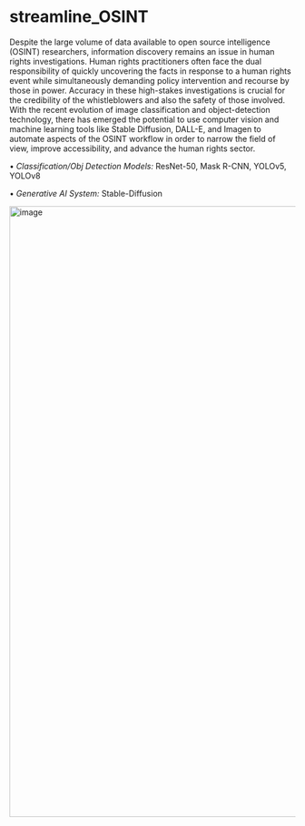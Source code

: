 # streamline_OSINT

Despite the large volume of data available to open source intelligence (OSINT) researchers, information discovery remains an issue in human rights investigations. Human rights practitioners often face the dual responsibility of quickly uncovering the facts in response to a human rights event while simultaneously demanding policy intervention and recourse by those in power. Accuracy in these high-stakes investigations is crucial for the credibility of the whistleblowers and also the safety of those involved. With the recent evolution of image classification and object-detection technology, there has emerged the potential to use computer vision and machine learning tools like Stable Diffusion, DALL-E, and Imagen to automate aspects of the OSINT workflow in order to narrow the field of view, improve accessibility, and advance the human rights sector.

• *Classification/Obj Detection Models:* ResNet-50, Mask R-CNN, YOLOv5, YOLOv8

• *Generative AI System:* Stable-Diffusion

<img width="1073" alt="image" src="https://github.com/user-attachments/assets/3c39b2c6-338c-4955-b38a-ab21bf0af6bf">


